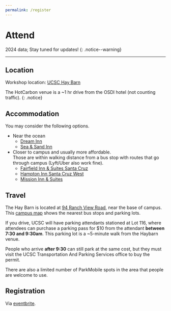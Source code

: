```yaml
---
permalink: /register
---
```


# Attend

2024 data; Stay tuned for updates!
{: .notice--warning}

---

## Location

Workshop location: [UCSC Hay Barn](https://cowellhaybarn.ucsc.edu/)

<!-- Detailed location information will follow in due time.
{: .notice} -->

The HotCarbon venue is a ~1 hr drive from the OSDI hotel (not counting traffic).
{: .notice}

## Accommodation

You may consider the following options.

- Near the ocean
  - [Dream Inn](https://www.google.com/maps/place/Dream+Inn/@36.9618626,-122.0276693,17z/data=!3m1!5s0x808e6a9a853371b7:0xf51e9a549bbdaed8!4m9!3m8!1s0x808e6a9aa1e74bc5:0x38944b9cb5b5860b!5m2!4m1!1i2!8m2!3d36.9618583!4d-122.0250944!16s%2Fm%2F098jfd9?entry=ttu)
  - [Sea & Sand Inn](https://www.google.com/maps/place/Sea+%26+Sand+Inn/@36.9618626,-122.0276693,17z/data=!4m9!3m8!1s0x808e6a9a97339a6f:0xa34ec9166670bf53!5m2!4m1!1i2!8m2!3d36.960846!4d-122.0254525!16s%2Fg%2F1thq5jd5?entry=ttu)
- Closer to campus and usually more affordable.  
Those are within walking distance from a bus stop with routes that go through campus (Lyft/Uber also work fine).
  - [Fairfield Inn & Suites Santa Cruz](https://www.google.com/maps/place/Fairfield+Inn+%26+Suites+Santa+Cruz/@36.9644078,-122.0502875,15z/data=!4m10!3m9!1s0x808e6a757a37e523:0xfe42c55c1f349dfb!5m3!1s2024-06-23!4m1!1i2!8m2!3d36.9600579!4d-122.058664!16s%2Fg%2F11bwyscd18?entry=ttu)
  - [Hampton Inn Santa Cruz West](https://www.google.com/maps/place/Hampton+Inn+Santa+Cruz+West/@36.9611709,-122.0515901,17z/data=!4m10!3m9!1s0x808e6a79d278c337:0xd3a06be9e569046c!5m3!1s2024-06-23!4m1!1i2!8m2!3d36.9611666!4d-122.0490152!16s%2Fg%2F11hf62yzlr?entry=ttu)
  - [Mission Inn & Suites](https://www.google.com/maps/place/Mission+Inn+%26+Suites/@36.9619491,-122.0494868,17z/data=!4m10!3m9!1s0x808e6a79abd3ab33:0x50d0885089c6f496!5m3!1s2024-06-23!4m1!1i2!8m2!3d36.9619448!4d-122.0469119!16s%2Fg%2F1tftlftp?entry=ttu)  

## Travel

The Hay Barn is located at [94 Ranch View Road](https://goo.gl/maps/3mAGwHpGuE9196zh8), near the base of campus.
This [campus map](https://cowellhaybarn.ucsc.edu/resources/haybarn-guest%20parking%20map.pdf) shows the nearest bus stops and parking lots.

If you drive, UCSC will have parking attendants stationed at Lot 116, where attendees can purchase a parking pass for $10 from the attendant __between 7:30 and 9:30am__.
This parking lot is a ~5-minute walk from the Haybarn venue.

People who arrive __after 9:30__ can still park at the same cost, but they must visit the UCSC Transportation And Parking Services office to buy the permit.

There are also a limited number of ParkMobile spots in the area that people are welcome to use.

## Registration

Via [eventbrite](https://www.eventbrite.com/e/hotcarbon-2024-workshop-tickets-908373277927).
